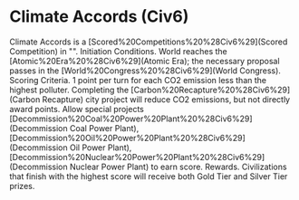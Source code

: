 # Climate Accords (Civ6)

Climate Accords is a [Scored%20Competitions%20%28Civ6%29](Scored Competition) in "".
Initiation Conditions.
World reaches the [Atomic%20Era%20%28Civ6%29](Atomic Era); the necessary proposal passes in the [World%20Congress%20%28Civ6%29](World Congress).
Scoring Criteria.
1 point per turn for each CO2 emission less than the highest polluter. Completing the [Carbon%20Recapture%20%28Civ6%29](Carbon Recapture) city project will reduce CO2 emissions, but not directly award points. Allow special projects [Decommission%20Coal%20Power%20Plant%20%28Civ6%29](Decommission Coal Power Plant), [Decommission%20Oil%20Power%20Plant%20%28Civ6%29](Decommission Oil Power Plant), [Decommission%20Nuclear%20Power%20Plant%20%28Civ6%29](Decommission Nuclear Power Plant) to earn score.
Rewards.
Civilizations that finish with the highest score will receive both Gold Tier and Silver Tier prizes.